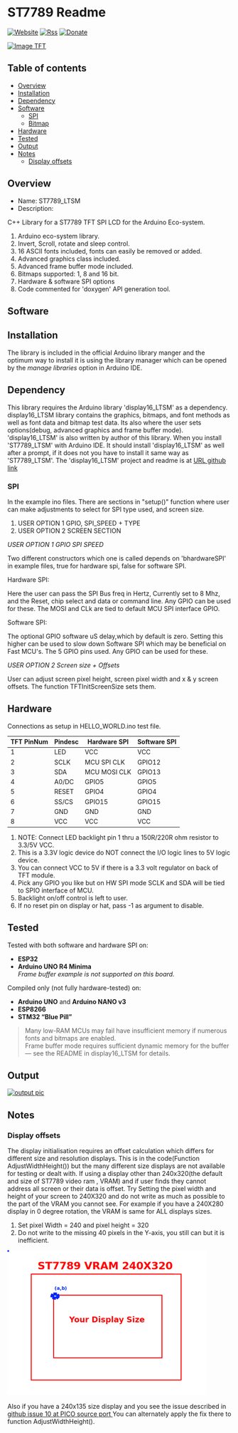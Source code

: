 # ST7789 Readme

[![Website](https://img.shields.io/badge/Website-Link-blue.svg)](https://gavinlyonsrepo.github.io/)  [![Rss](https://img.shields.io/badge/Subscribe-RSS-yellow.svg)](https://gavinlyonsrepo.github.io//feed.xml)  [![Donate](https://img.shields.io/badge/Donate-PayPal-green.svg)](https://www.paypal.com/paypalme/whitelight976)

[![Image TFT](https://github.com/gavinlyonsrepo/Display_Lib_RPI/blob/main/extra/images/st7789.jpg)](https://github.com/gavinlyonsrepo/Display_Lib_RPI/blob/main/extra/images/st7789.jpg)

## Table of contents

  * [Overview](#overview)
  * [Installation](#installation)
  * [Dependency](#dependency)
  * [Software](#software)
      * [SPI](#spi)
      * [Bitmap](#bitmap)
  * [Hardware](#hardware)
  * [Tested](#tested)
  * [Output](#output)
  * [Notes](#notes)
     * [Display offsets](#display-offsets)

## Overview

* Name: ST7789_LTSM
* Description:

C++ Library for a ST7789 TFT SPI LCD for the Arduino Eco-system.

1. Arduino eco-system library.
2. Invert, Scroll, rotate and sleep control.
3. 16 ASCII fonts included, fonts can easily be removed or added.
4. Advanced graphics class included.
5. Advanced frame buffer mode included.
6. Bitmaps supported: 1, 8 and 16 bit.
7. Hardware & software SPI options
8. Code commented for 'doxygen' API generation tool.

## Software

## Installation

The library is included in the official Arduino library manger and the optimum way to install it is using the library manager which can be opened by the *manage libraries* option in Arduino IDE. 

## Dependency

This library requires the Arduino library 'display16_LTSM' as a dependency. display16_LTSM library contains
the graphics, bitmaps, and font methods as well as font data and bitmap test data. Its also 
where the user sets options(debug, advanced graphics and frame buffer mode). 'display16_LTSM' is also written by author of this library. 
When you install 'ST7789_LTSM' with Arduino IDE. It should install 'display16_LTSM' as well after 
a prompt, if it does not you have to install it same way as 'ST7789_LTSM'.
The 'display16_LTSM' project and readme is at [URL github link](https://github.com/gavinlyonsrepo/display16_LTSM)


### SPI

In the example ino files. There are sections in "setup()" function where user can make adjustments to select for SPI type used, and screen size.

1. USER OPTION 1 GPIO, SPI_SPEED + TYPE
2. USER OPTION 2 SCREEN SECTION

*USER OPTION 1 GPIO SPI SPEED*

Two different constructors which one is called depends on 'bhardwareSPI' in example files, 
true for hardware spi, false for software SPI.

Hardware SPI:

Here the user can pass the SPI Bus freq in Hertz, Currently set to 8 Mhz,
and the Reset, chip select and data or command line. Any GPIO can be used for these.
The MOSI and CLk are tied to default MCU SPI interface GPIO.

Software SPI:

The optional GPIO software uS delay,which by default is zero.
Setting this higher can be used to slow down Software SPI
which may be beneficial on Fast MCU's.
The 5 GPIO pins used. Any GPIO can be used for these.

*USER OPTION 2 Screen size + Offsets*

User can adjust screen pixel height, screen pixel width and x & y screen offsets.
The function TFTInitScreenSize sets them.

## Hardware

Connections as setup in HELLO_WORLD.ino  test file.

| TFT PinNum | Pindesc | Hardware SPI | Software SPI |
| --- | --- | --- | --- |
| 1 | LED | VCC | VCC |
| 2 | SCLK | MCU SPI CLK | GPIO12 |
| 3 | SDA | MCU MOSI CLK | GPIO13 |
| 4 | A0/DC | GPIO5 | GPIO5 |
| 5 | RESET | GPIO4 | GPIO4 |
| 6 | SS/CS | GPIO15 | GPIO15 |
| 7 | GND | GND | GND |
| 8 | VCC | VCC | VCC |

1. NOTE: Connect LED backlight pin 1 thru a 150R/220R ohm resistor to 3.3/5V VCC.
2. This is a 3.3V logic device do NOT connect the I/O logic lines to 5V logic device.
3. You can connect VCC to 5V if there is a 3.3 volt regulator on back of TFT module.
4. Pick any GPIO you like but on HW SPI mode SCLK and SDA will be tied to SPIO interface of MCU.
5. Backlight on/off control is left to user.
6. If no reset pin on display or hat, pass -1 as argument to disable.


## Tested

Tested with both software and hardware SPI on:

- **ESP32**
- **Arduino UNO R4 Minima**  
  *Frame buffer example is not supported on this board.*

Compiled only (not fully hardware-tested) on:

- **Arduino UNO** and **Arduino NANO v3**
- **ESP8266**
- **STM32 “Blue Pill”**

> Many low-RAM MCUs may fail have insufficient memory if numerous fonts and bitmaps are enabled.  
> Frame buffer mode requires sufficient dynamic memory for the buffer — see the README in display16_LTSM for details.

## Output

[![output pic](https://github.com/gavinlyonsrepo/Display_Lib_RPI/blob/main/extra/images/st7789output.jpg)](https://github.com/gavinlyonsrepo/Display_Lib_RPI/blob/main/extra/images/st7789output.jpg)

## Notes

### Display offsets

The display initialisation requires an offset calculation which differs for different size and resolution displays.
This is in the code(Function AdjustWidthHeight()) but the many different size displays are not available for testing or dealt with.
If using a display other than 240x320(the default and size of ST7789 video ram , VRAM) and if user finds they cannot address all screen
or their data is offset. Try Setting the pixel width and height of your screen to 240X320 and do not write as 
much as possible to the part of the VRAM you cannot see.
For example  if you have a 240X280 display in 0 degree rotation, the VRAM is same for ALL displays sizes.
1. Set pixel Width = 240 and pixel height = 320
2. Do not write to the missing 40 pixels in the Y-axis, you still can but it is inefficient.

[![pic ](https://github.com/gavinlyonsrepo/displaylib_16bit_PICO/blob/main/extra/image/offset_st7789.png)](https://github.com/gavinlyonsrepo/displaylib_16bit_PICO/blob/main/extra/image/offset_st7789.png)

Also if you have a 240x135 size display and you see the issue described in 
[github issue 10 at PICO source port ](https://github.com/gavinlyonsrepo/displaylib_16bit_PICO/issues/10) 
You can alternately apply the fix there to function AdjustWidthHeight().
